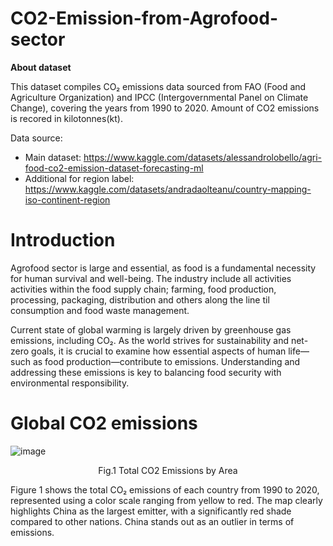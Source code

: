# CO2-Emission-from-Agrofood-sector
<b>About dataset</b></p>
This dataset compiles CO₂ emissions data sourced from FAO (Food and Agriculture Organization) and IPCC (Intergovernmental Panel on Climate Change), covering the years from 1990 to 2020.
Amount of CO2 emissions is recored in kilotonnes(kt).</p>
Data source:</p>
- Main dataset: https://www.kaggle.com/datasets/alessandrolobello/agri-food-co2-emission-dataset-forecasting-ml
- Additional for region label: https://www.kaggle.com/datasets/andradaolteanu/country-mapping-iso-continent-region

# Introduction
Agrofood sector is large and essential, as food is a fundamental necessity for human survival and well-being. The industry include all activities activities within the 
food supply chain; farming, food production, processing, packaging, distribution and others along the line til consumption and food waste management.</p>
Current state of global warming is largely driven by greenhouse gas emissions, including CO₂. As the world strives for sustainability and net-zero goals, it is crucial 
to examine how essential aspects of human life—such as food production—contribute to emissions. Understanding and addressing these emissions is key to balancing food security 
with environmental responsibility.

# Global CO2 emissions

![image](https://github.com/user-attachments/assets/fa105c01-39d6-4ade-9f30-0fbffdd7bd26)</p>
<p align="center"> Fig.1 Total CO2 Emissions by Area</p></p>

Figure 1 shows the total CO₂ emissions of each country from 1990 to 2020, represented using a color scale ranging from yellow to red. The map clearly highlights China 
as the largest emitter, with a significantly red shade compared to other nations. China stands out as an outlier in terms of emissions.
 








